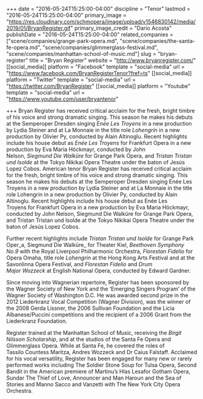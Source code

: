 +++
date = "2016-05-24T15:25:00-04:00"
discipline = "Tenor"
lastmod = "2016-05-24T15:25:00-04:00"
primary_image = "https://res.cloudinary.com/schmopera/image/upload/v1546830142/media/2019/01/BryanRegister.gif"
primary_image_credit = "Dario Acosta"
publishDate = "2016-05-24T15:25:00-04:00"
related_companies = ["scene/companies/grange-park-opera.md", "scene/companies/the-santa-fe-opera.md", "scene/companies/glimmerglass-festival.md", "scene/companies/manhattan-school-of-music.md"]
slug = "bryan-register"
title = "Bryan Register"
website = "http://www.bryanregister.com/"
[[social_media]]
platform = "Facebook"
template = "social-media"
url = "https://www.facebook.com/BryanRegisterTenor?fref=ts"
[[social_media]]
platform = "Twitter"
template = "social-media"
url = "https://twitter.com/BryanRegister"
[[social_media]]
platform = "Youtube"
template = "social-media"
url = "https://www.youtube.com/user/bryantenor"

+++
Bryan Register has received critical acclaim for the fresh, bright timbre of his voice and strong dramatic singing. This season he makes his debuts at the Semperoper Dresden singing _Enée Les Troyens_ in a new production by Lydia Steiner and at La Monnaie in the title role _Lohengrin_ in a new production by Olivier Py, conducted by Alain Altinoglu. Recent highlights include his house debut as _Enée Les Troyens_ for Frankfurt Opera in a new production by Eva Maria Höckmayr, conducted by John Nelson, _Siegmund Die Walküre_ for Grange Park Opera, and _Tristan Tristan und Isolde_ at the Tokyo Nikikai Opera Theatre under the baton of Jesús Lopez Cobos. American tenor Bryan Register has received critical acclaim for the fresh, bright timbre of his voice and strong dramatic singing. This season he makes his debuts at the Semperoper Dresden singing Enée Les Troyens in a new production by Lydia Steiner and at La Monnaie in the title role Lohengrin in a new production by Olivier Py, conducted by Alain Altinoglu. Recent highlights include his house debut as Enée Les Troyens for Frankfurt Opera in a new production by Eva Maria Höckmayr, conducted by John Nelson, Siegmund Die Walküre for Grange Park Opera, and Tristan Tristan und Isolde at the Tokyo Nikikai Opera Theatre under the baton of Jesús Lopez Cobos.

Further recent highlights include _Tristan Tristan und Isolde_ for Grange Park Oper_a, Siegmund Die Walküre_ for Theater Kiel, _Beethoven Symphony No.9_ with the Royal Liverpool Philharmonic Orchestra, _Florestan Fidelio_ for Opera Omaha, title role _Lohengrin_ at the Hong Kong Arts Festival and at the Savonlinna Opera Festival, and _Florestan Fidelio_ and _Drum Major Wozzeck_ at English National Opera, conducted by Edward Gardner.

Since moving into Wagnerian repertoire, Register has been sponsored by the Wagner Society of New York and the ‘Emerging Singers Program’ of the Wagner Society of Washington D.C. He was awarded second prize in the 2012 Liederkranz Vocal Competition (Wagner Division), was the winner of the 2008 Gerda Lissner, the 2006 Sullivan Foundation and the Licia Albanese/Puccini competitions and the recipient of a 2006 Grant from the Liederkranz Foundation.

Register trained at the Manhattan School of Music, receiving the _Birgit Nilsson Scholarship_, and at the studios of the Santa Fe Opera and Glimmerglass Opera. While at Santa Fe, he covered the roles of Tassilo Countess Maritza, Andres Wozzeck and Dr Caius Falstaff. Acclaimed for his vocal versatility, Register has been engaged for many new or rarely performed works including The Soldier Stone Soup for Tulsa Opera, Second Bandit in the American premiere of Martinu’s Hlas Lesafor Gotham Opera, Sundar The Thief of Love, Announcer and Man Haroun and the Sea of Stories and Manno Sacco and Vanzetti with The New York City Opera Orchestra.